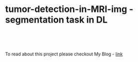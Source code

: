 # tumor-detection-in-MRI-img - segmentation task in DL

<br>
<br>
<br>

To read about this project please checkout My Blog - <a href = "https://medium.com/@at769773/brain-mri-segmentation-unet-and-backbones-9162b3f5090e">link</a>
